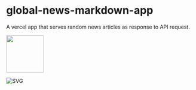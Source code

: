 # global-news-markdown-app
A vercel app that serves random news articles as response to API request.

<img src='https://global-news-markdown-app-le4tw19st-krishnabellamkonda.vercel.app/' width="100vw" height="100vh" />

![SVG](https://global-news-markdown-app-le4tw19st-krishnabellamkonda.vercel.app/)

<!-- HTML -->
